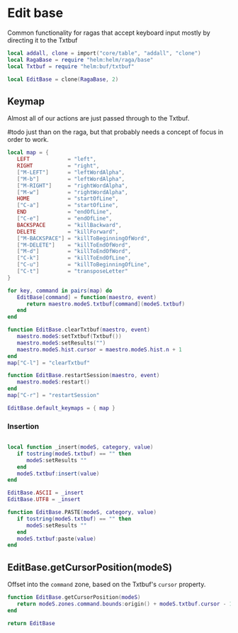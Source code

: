 # Edit base

Common functionality for ragas that accept keyboard input mostly by
directing it to the Txtbuf

```lua
local addall, clone = import("core/table", "addall", "clone")
local RagaBase = require "helm:helm/raga/base"
local Txtbuf = require "helm:buf/txtbuf"
```

```lua
local EditBase = clone(RagaBase, 2)
```


## Keymap

Almost all of our actions are just passed through to the Txtbuf\.

\#todo
just than on the raga, but that probably needs a concept of focus in order to
work\.

```lua
local map = {
   LEFT            = "left",
   RIGHT           = "right",
   ["M-LEFT"]      = "leftWordAlpha",
   ["M-b"]         = "leftWordAlpha",
   ["M-RIGHT"]     = "rightWordAlpha",
   ["M-w"]         = "rightWordAlpha",
   HOME            = "startOfLine",
   ["C-a"]         = "startOfLine",
   END             = "endOfLine",
   ["C-e"]         = "endOfLine",
   BACKSPACE       = "killBackward",
   DELETE          = "killForward",
   ["M-BACKSPACE"] = "killToBeginningOfWord",
   ["M-DELETE"]    = "killToEndOfWord",
   ["M-d"]         = "killToEndOfWord",
   ["C-k"]         = "killToEndOfLine",
   ["C-u"]         = "killToBeginningOfLine",
   ["C-t"]         = "transposeLetter"
}

for key, command in pairs(map) do
   EditBase[command] = function(maestro, event)
      return maestro.modeS.txtbuf[command](modeS.txtbuf)
   end
end

function EditBase.clearTxtbuf(maestro, event)
   maestro.modeS:setTxtbuf(Txtbuf())
   maestro.modeS:setResults("")
   maestro.modeS.hist.cursor = maestro.modeS.hist.n + 1
end
map["C-l"] = "clearTxtbuf"

function EditBase.restartSession(maestro, event)
   maestro.modeS:restart()
end
map["C-r"] = "restartSession"

EditBase.default_keymaps = { map }
```


### Insertion

```lua

local function _insert(modeS, category, value)
   if tostring(modeS.txtbuf) == "" then
      modeS:setResults ""
   end
   modeS.txtbuf:insert(value)
end

EditBase.ASCII = _insert
EditBase.UTF8 = _insert

function EditBase.PASTE(modeS, category, value)
   if tostring(modeS.txtbuf) == "" then
      modeS:setResults ""
   end
   modeS.txtbuf:paste(value)
end

```


## EditBase\.getCursorPosition\(modeS\)

Offset into the `command` zone, based on the Txtbuf's `cursor` property\.

```lua
function EditBase.getCursorPosition(modeS)
   return modeS.zones.command.bounds:origin() + modeS.txtbuf.cursor - 1
end
```


```lua
return EditBase
```